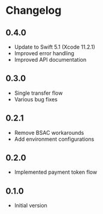 Changelog
======================================

## 0.4.0
 - Update to Swift 5.1 (Xcode 11.2.1)
 - Improved error handling
 - Improved API documentation

## 0.3.0
 - Single transfer flow
 - Various bug fixes

## 0.2.1
 - Remove BSAC workarounds
 - Add environment configurations

## 0.2.0
 - Implemented payment token flow 

## 0.1.0
 - Initial version
